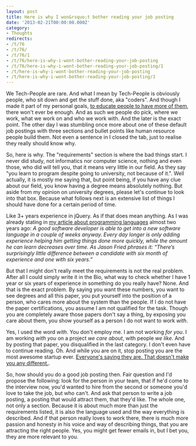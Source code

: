 ```yaml
---
layout: post
title: Here is why I won&rsquo;t bother reading your job posting
date: '2013-02-21T00:00:00.000Z'
category:
- Thoughts
redirects:
- /t/76
- /t/76/
- /t/76/1
- /t/76/here-is-why-i-wont-bother-reading-your-job-posting
- /t/76/here-is-why-i-wont-bother-reading-your-job-posting/1
- /t/here-is-why-i-wont-bother-reading-your-job-posting
- /t/here-is-why-i-wont-bother-reading-your-job-posting/1
---
```




We Tech-People are rare. And what I mean by Tech-People is obviously people, who sit down and get the stuff done, aka "coders". And though I made it part of my personal goals, [to educate people to have more of them](/2012/06/15/the-opentechschool/), there won't ever be enough. And as such we people do pick, where we work, what we work on and who we work with. And the later is the exact point. The other day I was stumbling once more about one of these default job postings with three sections and bullet points like human resource people build them. Not even a sentence in I closed the tab, just to realise they really should know why.

So, here is why. The "requirements" section is where the bad things start. I never did study, not informatics nor computer science, nothing and even those, who did will tell you, that it means very little in our field. As they say "you learn to program despite going to university, not because of it.". Well actually, it is mostly me saying that, but point being, if you have any clue about our field, you know having a degree means absolutely nothing. But aside from my opinion on university degrees, please let's continue to look into that box. Because what follows next is an extensive list of things I should have done for a certain period of time.

Like 3+ years experience in jQuery. As if that does mean anything. As I was already stating in [my article about programming languages](/2011/06/10/so-what-language-are-you-programming-in/) almost two years ago: _A good software developer is able to get into a new software language in a couple of weeks anyway. Every day longer is only adding experience helping him getting things done more quickly, while the amount he can learn decreases over time. As Jason Fried phrases it: “There’s surprisingly little difference between a candidate with six month of experience and one with six years.”_

But that I might don't really meet the requirements is not the real problem. After all I could simply write it in the Bio, what way to check whether I have 1 year or six years of experience in something do you really have? None. And that is the exact problem. By saying you want these numbers, you want to see degrees and all this paper, you put yourself into the position of a person, who cares more about the system than the people. If I do not have the paper certifications, you assume I am not qualified for the task. Though you are completely aware those papers don't say a thing, by exposing you care about them, you show yourself as a person I do not want to work *with*.

Yes, I used the word *with*. You don't employ me. I am not working *for you*. I am working *with you* on a project *we care about*, with people *we like*. And by posting that paper, you disqualified in the last category. I don't even have to continue reading. Oh. And while you are on it, stop posting you are the most awesome startup ever. [Everyone's saying they are. That doesn't make you any different.](http://www.ewherry.com/2012/06/the-recruiter-honeypot/). 

So, how should you do a good job posting then. Fair question and I'd propose the following: look for the person in your team, that if he'd come to the interview now, you'd wanted to hire from the second or someone you'd love to take the job, but who can't. And ask that person to write a job posting, a posting that would attract them, that they'd like. The whole one, not only a section. Because it is about much more than just the requirements listed, it is also the language used and the way everything is described. And if that person really loves to work there, there is much more passion and honesty in his voice and way of describing things, that you are attracting the right people. Yes, you might get fewer emails in, but I bet you, they are more relevant to you.

